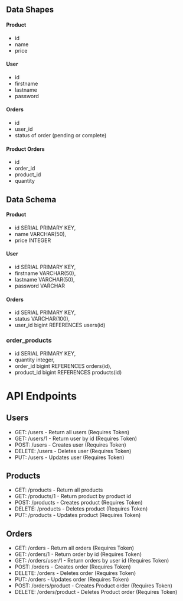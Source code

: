 ## Data Shapes

#### Product

- id
- name
- price

#### User

- id
- firstname
- lastname
- password

#### Orders

- id
- user_id
- status of order (pending or complete)

#### Product Orders

- id
- order_id
- product_id
- quantity

## Data Schema

#### Product

- id SERIAL PRIMARY KEY,
- name VARCHAR(50),
- price INTEGER

#### User

- id SERIAL PRIMARY KEY,
- firstname VARCHAR(50),
- lastname VARCHAR(50),
- password VARCHAR

#### Orders

- id SERIAL PRIMARY KEY,
- status VARCHAR(100),
- user_id bigint REFERENCES users(id)

### order_products

- id SERIAL PRIMARY KEY,
- quantity integer,
- order_id bigint REFERENCES orders(id),
- product_id bigint REFERENCES products(id)

# API Endpoints

## Users

- GET: /users - Return all users (Requires Token)
- GET: /users/1 - Return user by id (Requires Token)
- POST: /users - Creates user (Requires Token)
- DELETE: /users - Deletes user (Requires Token)
- PUT: /users - Updates user (Requires Token)

## Products

- GET: /products - Return all products
- GET: /products/1 - Return product by product id
- POST: /products - Creates product (Requires Token)
- DELETE: /products - Deletes product (Requires Token)
- PUT: /products - Updates product (Requires Token)

## Orders

- GET: /orders - Return all orders (Requires Token)
- GET: /orders/1 - Return order by id (Requires Token)
- GET: /orders/user/1 - Return orders by user id (Requires Token)
- POST: /orders - Creates order (Requires Token)
- DELETE: /orders - Deletes order (Requires Token)
- PUT: /orders - Updates order (Requires Token)
- POST: /orders/product - Creates Product order (Requires Token)
- DELETE: /orders/product - Deletes Product order (Requires Token)
